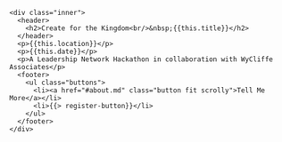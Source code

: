 <section id="banner">

  <!--
    ".inner" is set up as an inline-block so it automatically expands
    in both directions to fit whatever's inside it. This means it won't
    automatically wrap lines, so be sure to use line breaks where
    appropriate (<br />).
  -->
    <div class="inner">
      <header>
        <h2>Create for the Kingdom<br/>&nbsp;{{this.title}}</h2>
      </header>
      <p>{{this.location}}</p>
      <p>{{this.date}}</p>
      <p>A Leadership Network Hackathon in collaboration with WyCliffe Associates</p>
      <footer>
        <ul class="buttons">
          <li><a href="#about.md" class="button fit scrolly">Tell Me More</a></li>
          <li>{{> register-button}}</li>
        </ul>
      </footer>
    </div>

</section>


